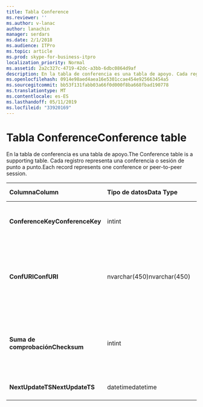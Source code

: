 ```yaml
---
title: Tabla Conference
ms.reviewer: ''
ms.author: v-lanac
author: lanachin
manager: serdars
ms.date: 2/1/2018
ms.audience: ITPro
ms.topic: article
ms.prod: skype-for-business-itpro
localization_priority: Normal
ms.assetid: 2a2c327c-4719-42dc-a3bb-6dbc0864d9af
description: En la tabla de conferencia es una tabla de apoyo. Cada registro representa una conferencia o sesión de punto a punto.
ms.openlocfilehash: 0914e98aed4aea16e5301ccae454e925663454a5
ms.sourcegitcommit: bb53f131fabb03a66f0d000f8ba668fbad190778
ms.translationtype: MT
ms.contentlocale: es-ES
ms.lasthandoff: 05/11/2019
ms.locfileid: "33920169"
---
```

# <a name="conference-table"></a><span data-ttu-id="3b0d7-104">Tabla Conference</span><span class="sxs-lookup"><span data-stu-id="3b0d7-104">Conference table</span></span>
 
<span data-ttu-id="3b0d7-105">En la tabla de conferencia es una tabla de apoyo.</span><span class="sxs-lookup"><span data-stu-id="3b0d7-105">The Conference table is a supporting table.</span></span> <span data-ttu-id="3b0d7-106">Cada registro representa una conferencia o sesión de punto a punto.</span><span class="sxs-lookup"><span data-stu-id="3b0d7-106">Each record represents one conference or peer-to-peer session.</span></span>
  
|<span data-ttu-id="3b0d7-107">**Columna**</span><span class="sxs-lookup"><span data-stu-id="3b0d7-107">**Column**</span></span>|<span data-ttu-id="3b0d7-108">**Tipo de datos**</span><span class="sxs-lookup"><span data-stu-id="3b0d7-108">**Data Type**</span></span>|<span data-ttu-id="3b0d7-109">**Clave o índice**</span><span class="sxs-lookup"><span data-stu-id="3b0d7-109">**Key/Index**</span></span>|<span data-ttu-id="3b0d7-110">**Detalles**</span><span class="sxs-lookup"><span data-stu-id="3b0d7-110">**Details**</span></span>|
|:-----|:-----|:-----|:-----|
|<span data-ttu-id="3b0d7-111">**ConferenceKey**</span><span class="sxs-lookup"><span data-stu-id="3b0d7-111">**ConferenceKey**</span></span> <br/> |<span data-ttu-id="3b0d7-112">int</span><span class="sxs-lookup"><span data-stu-id="3b0d7-112">int</span></span>  <br/> |<span data-ttu-id="3b0d7-113">Primary</span><span class="sxs-lookup"><span data-stu-id="3b0d7-113">Primary</span></span>  <br/> |<span data-ttu-id="3b0d7-114">Número único que identifica este registro de conferencia.</span><span class="sxs-lookup"><span data-stu-id="3b0d7-114">Unique number identifying this conference record.</span></span>  <br/> |
|<span data-ttu-id="3b0d7-115">**ConfURI**</span><span class="sxs-lookup"><span data-stu-id="3b0d7-115">**ConfURI**</span></span> <br/> |<span data-ttu-id="3b0d7-116">nvarchar(450)</span><span class="sxs-lookup"><span data-stu-id="3b0d7-116">nvarchar(450)</span></span>  <br/> |<span data-ttu-id="3b0d7-117">único</span><span class="sxs-lookup"><span data-stu-id="3b0d7-117">unique</span></span>  <br/> |<span data-ttu-id="3b0d7-118">Si se trata de una conferencia, o DialogID, si este de URI de conferencia es una sesión de punto a punto.</span><span class="sxs-lookup"><span data-stu-id="3b0d7-118">Conference URI if this is a conference, or DialogID if this is a peer-to-peer session.</span></span>  <br/> |
|<span data-ttu-id="3b0d7-119">**Suma de comprobación**</span><span class="sxs-lookup"><span data-stu-id="3b0d7-119">**Checksum**</span></span> <br/> |<span data-ttu-id="3b0d7-120">int</span><span class="sxs-lookup"><span data-stu-id="3b0d7-120">int</span></span>  <br/> |<span data-ttu-id="3b0d7-121">índice</span><span class="sxs-lookup"><span data-stu-id="3b0d7-121">index</span></span>  <br/> |<span data-ttu-id="3b0d7-122">Suma de comprobación de la URI de conferencia.</span><span class="sxs-lookup"><span data-stu-id="3b0d7-122">Checksum of the conference URI.</span></span> <span data-ttu-id="3b0d7-123">Se usa internamente.</span><span class="sxs-lookup"><span data-stu-id="3b0d7-123">This is used internally.</span></span>  <br/> |
|<span data-ttu-id="3b0d7-124">**NextUpdateTS**</span><span class="sxs-lookup"><span data-stu-id="3b0d7-124">**NextUpdateTS**</span></span> <br/> |<span data-ttu-id="3b0d7-125">datetime</span><span class="sxs-lookup"><span data-stu-id="3b0d7-125">datetime</span></span>  <br/> ||<span data-ttu-id="3b0d7-126">Sólo para uso interno.</span><span class="sxs-lookup"><span data-stu-id="3b0d7-126">For internal use only.</span></span>  <br/> |
   

